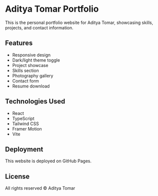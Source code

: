 # Aditya Tomar Portfolio

This is the personal portfolio website for Aditya Tomar, showcasing skills, projects, and contact information.

## Features

- Responsive design
- Dark/light theme toggle
- Project showcase
- Skills section
- Photography gallery
- Contact form
- Resume download

## Technologies Used

- React
- TypeScript
- Tailwind CSS
- Framer Motion
- Vite

## Deployment

This website is deployed on GitHub Pages.

## License

All rights reserved © Aditya Tomar
